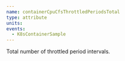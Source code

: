 ```yaml
---
name: containerCpuCfsThrottledPeriodsTotal
type: attribute
units:
events:
  - K8sContainerSample
---
```


Total number of throttled period intervals.
